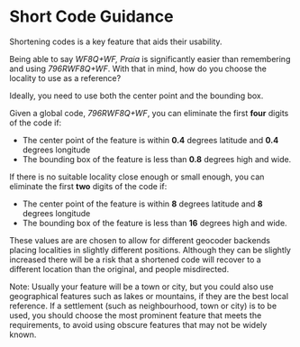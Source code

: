 # Short Code Guidance

Shortening codes is a key feature that aids their usability.

Being able to say _WF8Q+WF, Praia_ is significantly easier than remembering and using _796RWF8Q+WF_.
With that in mind, how do you choose the locality to use as a reference?

Ideally, you need to use both the center point and the bounding box.

Given a global code, _796RWF8Q+WF_, you can eliminate the first **four** digits of the code if:
 * The center point of the feature is within **0.4** degrees latitude and **0.4** degrees longitude
 * The bounding box of the feature is less than **0.8** degrees high and wide.

If there is no suitable locality close enough or small enough, you can eliminate the first **two** digits of the code if:
 * The center point of the feature is within **8** degrees latitude and **8** degrees longitude
 * The bounding box of the feature is less than **16** degrees high and wide.

These values are are chosen to allow for different geocoder backends placing localities in slightly different positions.
Although they can be slightly increased there will be a risk that a shortened code will recover to a different location than the original, and people misdirected.

Note: Usually your feature will be a town or city, but you could also use geographical features such as lakes or mountains, if they are the best local reference.
If a settlement (such as neighbourhood, town or city) is to be used, you should choose the most prominent feature that meets the requirements, to avoid using obscure features that may not be widely known.